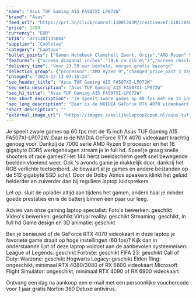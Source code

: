 ```yaml
---
"name": "Asus TUF Gaming A15 FA507XI-LP072W"
"brand": "Asus"
"feed_url": "https://prf.hn/click/camref:1100l383M/creativeref:1101l84031/destination:https%3A%2F%2Fwww.coolblue.nl%2Fproduct%2F930254"
"price": 1499
"currency": "EUR"
"GTIN": "4711387135044"
"supplier": "Coolblue"
"category": "Laptops"
"bullet_points": ["Gamen Notebook Clamshell Zwart, Grijs","AMD Ryzen™ 9 7940HS 4 GHz","39,6 cm (15.6\") Full HD 1920 x 1080 Pixels IPS 16:9","16 GB DDR5-SDRAM 4800 MHz 2 x 8 GB","512 GB SSD","NVIDIA GeForce RTX 4070 8 GB AMD Radeon 780M","Wi-Fi 6 (802.11ax) Ethernet LAN 10,100,1000 Mbit/s Bluetooth 5.3","Lithium-Ion (Li-Ion) 90 Wh 240 W","Windows 11 Home 64-bit"]
"features": {"screen_diagonal_inches":"39,6 cm (15.6\")","screen_resolution":"1920 x 1080 Pixels","processor_family":"AMD Ryzen™ 9","memory_size":"16 GB","memory_type":"DDR5-SDRAM","total_storage_space":"512 GB","graphics_card":"NVIDIA GeForce RTX 4070","graphics_memory_size":"8 GB","operating_system":"Windows 11 Home","battery_capacity":"90 Wh","width":"354 mm","depth":"251 mm","weight":"2,2 kg","purpose_laptop":"Gaming"}
"delivery_time": "Voor 23.59 uur besteld, morgen gratis bezorgd"
"selection_group": {"processor":"AMD Ryzen 9","changed_price_past_3_days":false,"product_family":"TUF Gaming"}
"changed": "2023-12-13 07:15:24"
"seo_header_title": "Asus TUF Gaming A15 FA507XI-LP072W"
"seo_meta_description": "Asus TUF Gaming A15 FA507XI-LP072W"
"seo_h1_title": "Asus TUF Gaming A15 FA507XI-LP072W"
"seo_short_description": "Je speelt zware games op 60 fps met de 15 inch Asus TUF Gaming A15 FA507XI-LP072W."
"seo_long_description": "Daar is de NVIDIA GeForce RTX 4070 videokaart krachtig genoeg voor. Dankzij de 7000 serie AMD Ryzen 9 processor en het 16 gigabyte DDR5 werkgeheugen stream je in full hd. Speel je graag snelle shooters of race games? Het 144 hertz beeldscherm geeft snel bewegende beelden vloeiend weer. Ook 's avonds game je makkelijk door, dankzij het RGB verlichte toetsenbord. Je bewaart al je games en andere bestanden op de 512 gigabyte SSD schijf. Door de Dolby Atmos speakers klinkt het geluid helderder en zuiverder dan bij reguliere laptop luidsprekers. \r\n\r\nLet op: sluit de oplader altijd aan tijdens het gamen, anders haal je minder goede prestaties en is de batterij binnen een paar uur leeg. \r\n\r\nAdvies van onze gaming laptop specialist:\r\nFoto's bewerken: geschikt\r\nVideo's bewerken: geschikt\r\nVirtual reality: geschikt\r\nStreaming: geschikt, in full hd\r\nGame design en 3D animatie: geschikt\r\n\r\nBen je benieuwd of de GeForce RTX 4070 videokaart in deze laptop je favoriete game draait op hoge instellingen (60 fps)? Kijk dan in onderstaande lijst of deze laptop voldoet aan de aanbevolen systeemeisen:\r\nLeague of Legends: geschikt\r\nFortnite: geschikt\r\nFIFA 23: geschikt\r\nCall of Duty: Warzone: geschikt\r\nHogwarts Legacy: geschikt\r\nElden Ring: ongeschikt, minimaal RTX 4080/3080 of RX 6800 videokaart\r\nMicrosoft Flight Simulator: ongeschikt, minimaal RTX 4090 of RX 6900 videokaart\r\n\r\nOntvang een dag na aankoop een e-mail met een persoonlijke vouchercode voor 1 jaar gratis Norton 360 Deluxe antivirus."
"short_description": ""
"external_image_url": "https://images.zakelijkelaptopkopen.nl/asus-tuf-gaming-a15-fa507xi-lp072w.webp"
---
```


Je speelt zware games op 60 fps met de 15 inch Asus TUF Gaming A15 FA507XI-LP072W. Daar is de NVIDIA GeForce RTX 4070 videokaart krachtig genoeg voor. Dankzij de 7000 serie AMD Ryzen 9 processor en het 16 gigabyte DDR5 werkgeheugen stream je in full hd. Speel je graag snelle shooters of race games? Het 144 hertz beeldscherm geeft snel bewegende beelden vloeiend weer. Ook 's avonds game je makkelijk door, dankzij het RGB verlichte toetsenbord. Je bewaart al je games en andere bestanden op de 512 gigabyte SSD schijf. Door de Dolby Atmos speakers klinkt het geluid helderder en zuiverder dan bij reguliere laptop luidsprekers.

Let op: sluit de oplader altijd aan tijdens het gamen, anders haal je minder goede prestaties en is de batterij binnen een paar uur leeg.

Advies van onze gaming laptop specialist:
Foto's bewerken: geschikt
Video's bewerken: geschikt
Virtual reality: geschikt
Streaming: geschikt, in full hd
Game design en 3D animatie: geschikt

Ben je benieuwd of de GeForce RTX 4070 videokaart in deze laptop je favoriete game draait op hoge instellingen (60 fps)? Kijk dan in onderstaande lijst of deze laptop voldoet aan de aanbevolen systeemeisen:
League of Legends: geschikt
Fortnite: geschikt
FIFA 23: geschikt
Call of Duty: Warzone: geschikt
Hogwarts Legacy: geschikt
Elden Ring: ongeschikt, minimaal RTX 4080/3080 of RX 6800 videokaart
Microsoft Flight Simulator: ongeschikt, minimaal RTX 4090 of RX 6900 videokaart

Ontvang een dag na aankoop een e-mail met een persoonlijke vouchercode voor 1 jaar gratis Norton 360 Deluxe antivirus.